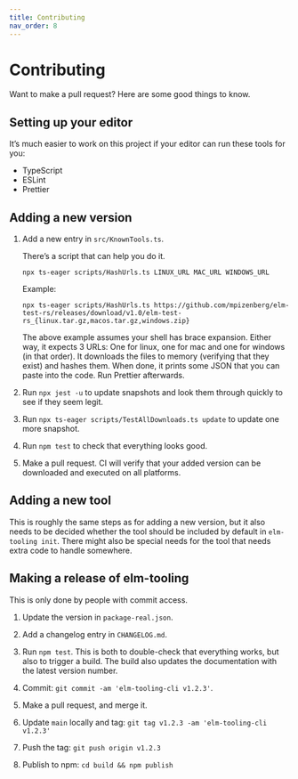 ```yaml
---
title: Contributing
nav_order: 8
---
```


# Contributing

Want to make a pull request? Here are some good things to know.

## Setting up your editor

It’s much easier to work on this project if your editor can run these tools for you:

- TypeScript
- ESLint
- Prettier

## Adding a new version

1. Add a new entry in `src/KnownTools.ts`.

   There’s a script that can help you do it.

   ```
   npx ts-eager scripts/HashUrls.ts LINUX_URL MAC_URL WINDOWS_URL
   ```

   Example:

   ```
   npx ts-eager scripts/HashUrls.ts https://github.com/mpizenberg/elm-test-rs/releases/download/v1.0/elm-test-rs_{linux.tar.gz,macos.tar.gz,windows.zip}
   ```

   The above example assumes your shell has brace expansion. Either way, it expects 3 URLs: One for linux, one for mac and one for windows (in that order). It downloads the files to memory (verifying that they exist) and hashes them. When done, it prints some JSON that you can paste into the code. Run Prettier afterwards.

2. Run `npx jest -u` to update snapshots and look them through quickly to see if they seem legit.

3. Run `npx ts-eager scripts/TestAllDownloads.ts update` to update one more snapshot.

4. Run `npm test` to check that everything looks good.

5. Make a pull request. CI will verify that your added version can be downloaded and executed on all platforms.

## Adding a new tool

This is roughly the same steps as for adding a new version, but it also needs to be decided whether the tool should be included by default in `elm-tooling init`. There might also be special needs for the tool that needs extra code to handle somewhere.

## Making a release of elm-tooling

This is only done by people with commit access.

1. Update the version in `package-real.json`.

2. Add a changelog entry in `CHANGELOG.md`.

3. Run `npm test`. This is both to double-check that everything works, but also to trigger a build. The build also updates the documentation with the latest version number.

4. Commit: `git commit -am 'elm-tooling-cli v1.2.3'`.

5. Make a pull request, and merge it.

6. Update `main` locally and tag: `git tag v1.2.3 -am 'elm-tooling-cli v1.2.3'`

7. Push the tag: `git push origin v1.2.3`

8. Publish to npm: `cd build && npm publish`
